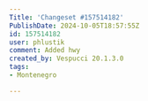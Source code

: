 ```yaml
---
Title: 'Changeset #157514182'
PublishDate: 2024-10-05T18:57:55Z
id: 157514182
user: phlustik
comment: Added hwy
created_by: Vespucci 20.1.3.0
tags:
- Montenegro

---
```

